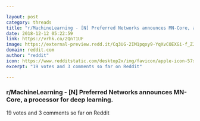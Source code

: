 ```yaml
---

layout: post
category: threads
title: "r/MachineLearning - [N] Preferred Networks announces MN-Core, a processor for deep learning."
date: 2018-12-12 05:22:59
link: https://vrhk.co/2QnT1UF
image: https://external-preview.redd.it/Cq3UG-2IM1pqxy9-YqXvCOEXGi-f_ZJdKqTfV6kClLM.jpg?auto=webp&s=5adc54f4a1166b0ae881a9b22136e20f1e5703de
domain: reddit.com
author: "reddit"
icon: https://www.redditstatic.com/desktop2x/img/favicon/apple-icon-57x57.png
excerpt: "19 votes and 3 comments so far on Reddit"

---
```


### r/MachineLearning - [N] Preferred Networks announces MN-Core, a processor for deep learning.

19 votes and 3 comments so far on Reddit